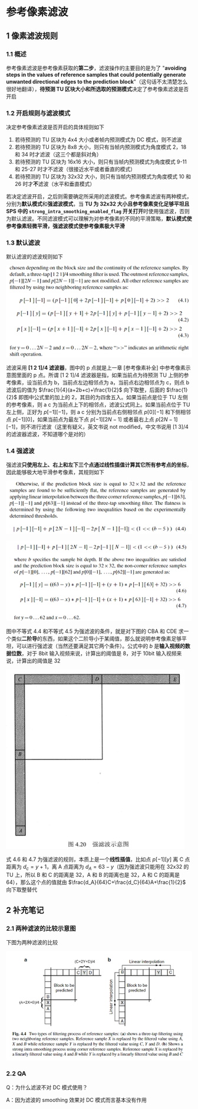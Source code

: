 # 参考像素滤波

## 1 像素滤波规则

### 1.1 概述

参考像素滤波是参考像素获取的**第二步**，滤波操作的主要目的是为了 "**avoiding steps in the values of reference samples that could potentially generate unwanted directional edges to the prediction block**"（这句话不太清楚怎么很好地翻译），**待预测 TU 区块大小和所选取的预测模式**决定了参考像素滤波是否开启

### 1.2 开启规则与滤波模式

决定参考像素滤波是否开启的具体规则如下

1. 若待预测的 TU 区块为 4x4 大小或者帧内预测模式为 DC 模式，则不滤波
2. 若待预测的 TU 区块为 8x8 大小，则只有当帧内预测模式为角度模式 2，18 和 34 时才滤波（这三个都是斜对角）
3. 若待预测的 TU 区块为 16x16 大小，则只有当帧内预测模式为角度模式 9-11 和 25-27 时才不滤波（很接近水平或者垂直的模式）
4. 若待预测的 TU 区块为 32x32 大小，则只有当帧内预测模式为角度模式 10 和 26 时才**不**滤波（水平和垂直模式）

若决定滤波开启，之后则需要确定所采用的滤波模式。参考像素滤波有两种模式，分别为**默认模式**和**强滤波模式**，当 **TU 为 32x32 大小且参考像素变化足够平坦且 SPS 中的 `strong_intra_smoothing_enabled_flag` 开关打开**时使用强滤波，否则为默认滤波。不同滤波模式可以理解为对参考像素的不同的平滑策略，**默认模式使参考像素轻微平滑，强滤波模式使参考像素极大平滑**

### 1.3 默认滤波

默认滤波的滤波规则如下

![参考像素滤波_89952](markdown_images/%E5%8F%82%E8%80%83%E5%83%8F%E7%B4%A0%E6%BB%A4%E6%B3%A2_89952.png)

滤波采用 **[1 2 1]/4 滤波器**，图中的 p 点就是上一章 [参考像素补全] 中参考像素示意图里面的 p 点。所谓 [1 2 1]/4 滤波器是指，如果当前点为待预测 TU 上侧的参考像素，设当前点为 b，当前点左边相邻点为 a，当前点右边相邻点为 c，则点 b 滤波后的值为 $\frac{1}{4}(a+2b+c)+\frac{1}{2}$ 向下取整，后面的 $\frac{1}{2}$ 即图中公式里的加上的 2，其目的为四舍五入。如果当前点是位于 TU 左侧的参考像素，则 a c 为当前点上下的相邻点，滤波公式同上。如果当前点位于 TU 左上侧，正好为 $p[-1][-1]$，则 a c 分别为当前点右侧相邻点 $p[0][-1]$ 和下侧相邻点 $p[-1][0]$，如果当前点为最左下点 $p[-1][2N-1]$ 或者最右上点 $p[2N-1][-1]$，则不进行滤波（这里有疑义，英文书说 not modified，中文书说用 [1 3]/4 的滤波器滤波，不知道哪个是对的）

### 1.4 强滤波

强滤波**只使用左上、右上和左下三个点通过线性插值计算其它所有参考点的坐标**，因此能够极大地平滑参考像素，其规则如下

![参考像素滤波_2560](markdown_images/%E5%8F%82%E8%80%83%E5%83%8F%E7%B4%A0%E6%BB%A4%E6%B3%A2_2560.png)

![参考像素滤波_67008](markdown_images/%E5%8F%82%E8%80%83%E5%83%8F%E7%B4%A0%E6%BB%A4%E6%B3%A2_67008.png)

图中不等式 4.4 和不等式 4.5 为强滤波的条件，就是对下图的 CBA 和 CDE 求一个类似**二阶导**的东西，如果这个二阶导小于某阈值，那么就说明参考像素足够平坦，可以进行强滤波（当然还要满足其它两个条件）。公式中的 $b$  是**输入视频的数据位数**，对于 8bit 输入视频来说，计算出的阈值是 8，对于 10bit 输入视频来说，计算出的阈值是 32

![参考像素滤波_53472](markdown_images/%E5%8F%82%E8%80%83%E5%83%8F%E7%B4%A0%E6%BB%A4%E6%B3%A2_53472.png)

式 4.6 和 4.7 为强滤波的规则，本质上是一个**线性插值**，比如点 $p[-1][y]$ 离 C 点距离为 $d_c=y+1$，离 A 点距离为 $d_A=63-y$（因为强滤波只能用在 32x32 的 TU 上，所以 B 和 C 的距离是 32，A 和 B 的距离也是 32，A 和 C 的距离是 64），那么这个点的值就由 $\frac{d_A}{64}C+\frac{d_C}{64}A+\frac{1}{2}$ 向下取整替代

## 2 补充笔记

### 2.1 两种滤波的比较示意图

下图为两种滤波的比较

![参考像素滤波_34048](markdown_images/%E5%8F%82%E8%80%83%E5%83%8F%E7%B4%A0%E6%BB%A4%E6%B3%A2_34048.png)

### 2.2 QA

Q：为什么滤波不对 DC 模式使用？

A：因为滤波的 smoothing 效果对 DC 模式而言基本没有作用